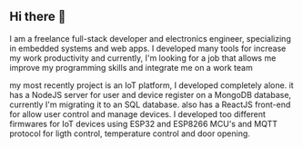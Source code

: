 ## Hi there 👋
I am a freelance full-stack developer and electronics engineer, specializing in embedded systems and web apps.
I developed many tools for increase my work productivity and currently, I'm looking for a job that allows me improve my programming skills and integrate me on a work team

my most recently project is an IoT platform, I developed completely alone.
it has a NodeJS server for user and device register on a MongoDB database, currently I'm migrating it to an SQL database.
also has a ReactJS front-end for allow user control and manage devices.
I developed too different firmwares for IoT devices using ESP32 and ESP8266 MCU's and MQTT protocol for ligth control, temperature control and door opening.
<!--
**Ing-ed/Ing-ed** is a ✨ _special_ ✨ repository because its `README.md` (this file) appears on your GitHub profile.

Here are some ideas to get you started:

- 🔭 I’m currently working on ...
- 🌱 I’m currently learning ...
- 👯 I’m looking to collaborate on ...
- 🤔 I’m looking for help with ...
- 💬 Ask me about ...
- 📫 How to reach me: ...
- 😄 Pronouns: ...
- ⚡ Fun fact: ...
-->
